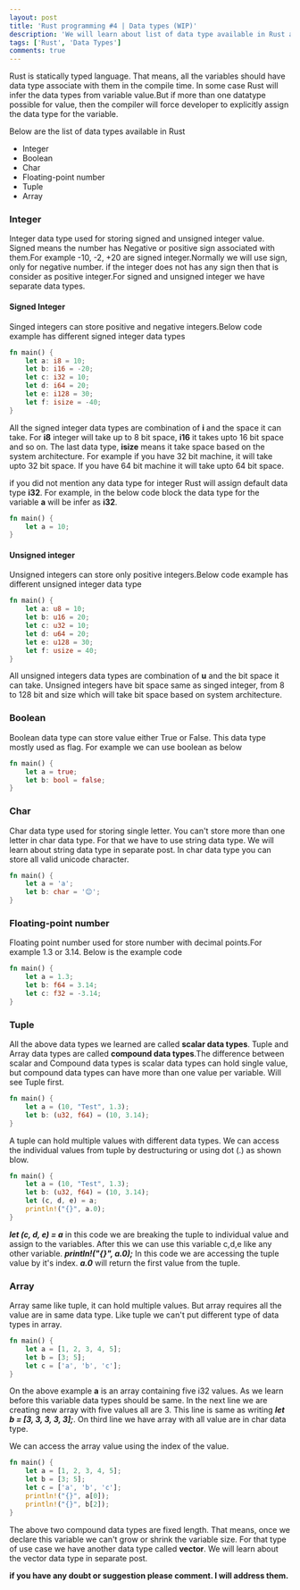 ```yaml
---
layout: post
title: 'Rust programming #4 | Data types (WIP)'
description: 'We will learn about list of data type available in Rust and when to use what data types'
tags: ['Rust', 'Data Types']
comments: true
---
```


Rust is statically typed language. That means, all the variables should have data type associate with them in the compile time. In some case Rust will infer the data types from variable value.But if more than one datatype possible for value, then the compiler will force developer to explicitly assign the data type for the variable.

Below are the list of data types available in Rust

- Integer
- Boolean
- Char
- Floating-point number
- Tuple
- Array

### Integer

Integer data type used for storing signed and unsigned integer value. Signed means the number has Negative or positive sign associated with them.For example -10, -2, +20 are signed integer.Normally we will use sign, only for negative number. if the integer does not has any sign then that is consider as positive integer.For signed and unsigned integer we have separate data types.

#### Signed Integer

Singed integers can store positive and negative integers.Below code example has different signed integer data types

```rs
fn main() {
    let a: i8 = 10;
    let b: i16 = -20;
    let c: i32 = 10;
    let d: i64 = 20;
    let e: i128 = 30;
    let f: isize = -40;
}
```

All the signed integer data types are combination of **i** and the space it can take. For **i8** integer will take up to 8 bit space, **i16** it takes upto 16 bit space and so on. The last data type, **isize** means it take space based on the system architecture. For example if you have 32 bit machine, it will take upto 32 bit space. If you have 64 bit machine it will take upto 64 bit space.

if you did not mention any data type for integer Rust will assign default data type **i32**. For example, in the below code block the data type for the variable **a** will be infer as **i32**.

```rs
fn main() {
    let a = 10;
}
```

#### Unsigned integer

Unsigned integers can store only positive integers.Below code example has different unsigned integer data type

```rs
fn main() {
    let a: u8 = 10;
    let b: u16 = 20;
    let c: u32 = 10;
    let d: u64 = 20;
    let e: u128 = 30;
    let f: usize = 40;
}
```

All unsigned integers data types are combination of **u** and the bit space it can take. Unsigned integers have bit space same as singed integer, from 8 to 128 bit and size which will take bit space based on system architecture.

### Boolean

Boolean data type can store value either True or False. This data type mostly used as flag. For example we can use boolean as below

```rs
fn main() {
    let a = true;
    let b: bool = false;
}
```

### Char

Char data type used for storing single letter. You can't store more than one letter in char data type. For that we have to use string data type. We will learn about string data type in separate post. In char data type you can store all valid unicode character.

```rs
fn main() {
    let a = 'a';
    let b: char = '😊';
}
```

### Floating-point number

Floating point number used for store number with decimal points.For example 1.3 or 3.14. Below is the example code

```rs
fn main() {
    let a = 1.3;
    let b: f64 = 3.14;
    let c: f32 = -3.14;
}
```

### Tuple

All the above data types we learned are called **scalar data types**. Tuple and Array data types are called **compound data types**.The difference between scalar and Compound data types is scalar data types can hold single value, but compound data types can have more than one value per variable. Will see Tuple first.

```rs
fn main() {
    let a = (10, "Test", 1.3);
    let b: (u32, f64) = (10, 3.14);
}
```

A tuple can hold multiple values with different data types. We can access the individual values from tuple by destructuring or using dot (.) as shown blow.

```rs
fn main() {
    let a = (10, "Test", 1.3);
    let b: (u32, f64) = (10, 3.14);
    let (c, d, e) = a;
    println!("{}", a.0);
}
```

**_let (c, d, e) = a_** in this code we are breaking the tuple to individual value and assign to the variables. After this we can use this variable c,d,e like any other variable. **_println!("{}", a.0);_** In this code we are accessing the tuple value by it's index. **_a.0_** will return the first value from the tuple.

### Array

Array same like tuple, it can hold multiple values. But array requires all the value are in same data type. Like tuple we can't put different type of data types in array.

```rs
fn main() {
    let a = [1, 2, 3, 4, 5];
    let b = [3; 5];
    let c = ['a', 'b', 'c'];
}
```

On the above example **a** is an array containing five i32 values. As we learn before this variable data types should be same. In the next line we are creating new array with five values all are 3. This line is same as writing **_let b = [3, 3, 3, 3, 3];_**. On third line we have array with all value are in char data type.

We can access the array value using the index of the value.

```rs
fn main() {
    let a = [1, 2, 3, 4, 5];
    let b = [3; 5];
    let c = ['a', 'b', 'c'];
    println!("{}", a[0]);
    println!("{}", b[2]);
}
```

The above two compound data types are fixed length. That means, once we declare this variable we can't grow or shrink the variable size. For that type of use case we have another data type called **vector**. We will learn about the vector data type in separate post.

**if you have any doubt or suggestion please comment. I will address them.**

